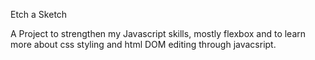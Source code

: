 Etch a Sketch

A Project to strengthen my Javascript skills, mostly flexbox and to learn more about css styling and html DOM editing through javacsript.

